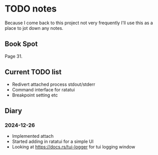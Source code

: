 # TODO notes

Because I come back to this project not very frequently I'll use this as a
place to jot down any notes.

## Book Spot

Page 31.

## Current TODO list 

* Redivert attached process stdout/stderr
* Command interface for ratatui
* Breakpoint setting etc

## Diary

### 2024-12-26

* Implemented attach
* Started adding in ratatui for a simple UI
* Looking at https://docs.rs/tui-logger for tui logging window
